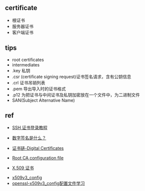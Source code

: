 
## certificate

+ 根证书
+ 服务器证书
+ 客户端证书



## tips
+ root certificates
+ intermediates
+ .key 私钥
+ .csr (certificate signing request)证书签名请求，含有公钥信息
+ .crl 证书吊销列表
+ .pem 导出导入时的证书格式
+ .p12 为把证书与中间证书及私钥加密放在一个文件中，为二进制文件
+ SAN(Subject Alternative Name)

## ref
+ [SSH 证书登录教程](http://www.ruanyifeng.com/blog/2020/07/ssh-certificate.html)
+ [数字签名是什么？](http://www.ruanyifeng.com/blog/2011/08/what_is_a_digital_signature.html)
+ [证书链-Digital Certificates](https://www.jianshu.com/p/46e48bc517d0)

+ [Root CA configuration file](https://jamielinux.com/docs/openssl-certificate-authority/appendix/root-configuration-file.html)

<!-- TLDR -->
+ [X.509 证书](zhaowenyu.com/https-doc/pki/x509.html)


<!-- cert config -->
+ [x509v3_config](https://www.openssl.org/docs/manmaster/man5/x509v3_config.html)
+ [openssl-x509v3_config配置文件学习](https://soulchild.cn/2410.html)
